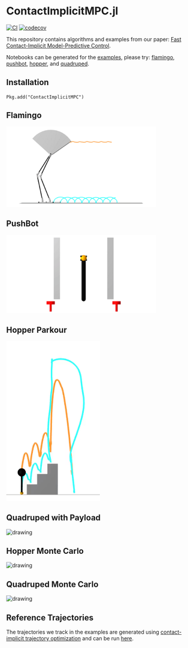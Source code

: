 # ContactImplicitMPC.jl
[![CI](https://github.com/thowell/ContactImplicitMPC.jl/actions/workflows/CI.yml/badge.svg)](https://github.com/thowell/ContactImplicitMPC.jl/actions/workflows/CI.yml)
[![codecov](https://codecov.io/gh/thowell/ContactImplicitMPC.jl/branch/main/graph/badge.svg?token=3J4VOJ0VCH)](https://codecov.io/gh/thowell/ContactImplicitMPC.jl)

This repository contains algorithms and examples from our paper: [Fast Contact-Implicit Model-Predictive Control](https://arxiv.org/abs/2107.05616).

Notebooks can be generated for the [examples](examples/README.md), please try: [flamingo](examples/flamingo/flat.jl), [pushbot](examples/pushbot/push_recovery.jl), [hopper](examples/hopper/flat.jl), and [quadruped](examples/quadruped/flat.jl). 

## Installation
```
Pkg.add("ContactImplicitMPC")
```

## Flamingo
<img src="animations/flamingo.gif" alt="drawing" width="400"/>

## PushBot
<img src="animations/pushbot.gif" alt="drawing" width="400"/>

## Hopper Parkour
<img src="animations/hopper_parkour.gif" alt="drawing" width="250"/>

## Quadruped with Payload
<img src="animations/quadruped_payload.gif" alt="drawing" width="400"/>

## Hopper Monte Carlo
<img src="animations/hopper_monte_carlo.gif" alt="drawing" width="400"/>

## Quadruped Monte Carlo
<img src="animations/quadruped_monte_carlo.gif" alt="drawing" width="400"/>

## Reference Trajectories
The trajectories we track in the examples are generated using [contact-implicit trajectory optimization](https://journals.sagepub.com/doi/10.1177/0278364919849235) and can be run [here](https://github.com/thowell/motion_planning/tree/main/examples/contact_implicit).
